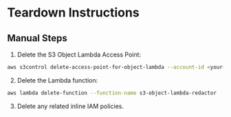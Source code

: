 # Teardown Instructions

## Manual Steps
1. Delete the S3 Object Lambda Access Point:
```bash
aws s3control delete-access-point-for-object-lambda --account-id <your-account-id> --name secure-object-lambda-ap
```

2. Delete the Lambda function:
```bash
aws lambda delete-function --function-name s3-object-lambda-redactor
```

3. Delete any related inline IAM policies.
